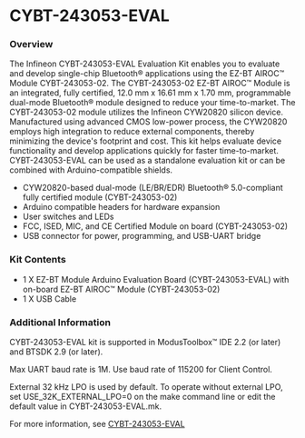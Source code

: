 # CYBT-243053-EVAL

### Overview

The Infineon CYBT-243053-EVAL Evaluation Kit enables you to evaluate and develop single-chip Bluetooth&#174; applications using the EZ-BT AIROC&#8482; Module CYBT-243053-02. The CYBT-243053-02 EZ-BT AIROC&#8482; Module is an integrated, fully certified, 12.0 mm x 16.61 mm x 1.70 mm, programmable dual-mode Bluetooth&#174; module designed to reduce your time-to-market. The CYBT-243053-02 module utilizes the Infineon CYW20820 silicon device.  Manufactured using advanced CMOS low-power process, the CYW20820 employs high integration to reduce external components, thereby minimizing the device's footprint and cost. This kit helps evaluate device functionality and develop applications quickly for faster time-to-market. CYBT-243053-EVAL can be used as a standalone evaluation kit or can be combined with Arduino-compatible shields.

* CYW20820-based dual-mode (LE/BR/EDR) Bluetooth&#174; 5.0-compliant fully certified module (CYBT-243053-02)
* Arduino compatible headers for hardware expansion
* User switches and LEDs
* FCC, ISED, MIC, and CE Certified Module on board (CYBT-243053-02)
* USB connector for power, programming, and USB-UART bridge

### Kit Contents

* 1 X EZ-BT Module Arduino Evaluation Board (CYBT-243053-EVAL) with on-board EZ-BT AIROC&#8482; Module (CYBT-243053-02)
* 1 X USB Cable

### Additional Information

CYBT-243053-EVAL kit is supported in ModusToolbox&#8482; IDE 2.2 (or later) and BTSDK 2.9 (or later).

Max UART baud rate is 1M. Use baud rate of 115200 for Client Control.

External 32 kHz LPO is used by default. To operate without external LPO, set USE\_32K\_EXTERNAL\_LPO=0 on the make command line or edit the default value in CYBT-243053-EVAL.mk.

For more information, see [CYBT-243053-EVAL](http://www.cypress.com/CYBT-243053-EVAL)
